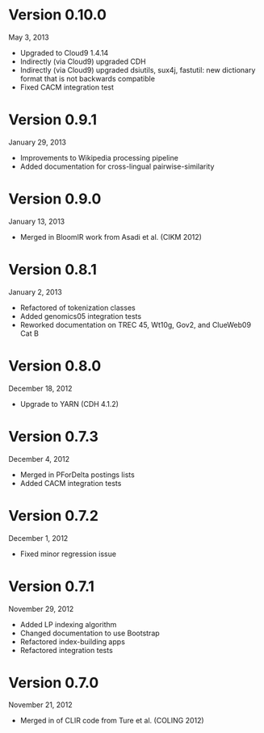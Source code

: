 Version 0.10.0
==============
May 3, 2013

+ Upgraded to Cloud9 1.4.14
+ Indirectly (via Cloud9) upgraded CDH
+ Indirectly (via Cloud9) upgraded dsiutils, sux4j, fastutil: new dictionary format that is not backwards compatible
+ Fixed CACM integration test

Version 0.9.1
=============
January 29, 2013

+ Improvements to Wikipedia processing pipeline
+ Added documentation for cross-lingual pairwise-similarity

Version 0.9.0
=============
January 13, 2013

+ Merged in BloomIR work from Asadi et al. (CIKM 2012)

Version 0.8.1
=============
January 2, 2013

+ Refactored of tokenization classes
+ Added genomics05 integration tests
+ Reworked documentation on TREC 45, Wt10g, Gov2, and ClueWeb09 Cat B

Version 0.8.0
=============
December 18, 2012

+ Upgrade to YARN (CDH 4.1.2)

Version 0.7.3
=============
December 4, 2012

+ Merged in PForDelta postings lists
+ Added CACM integration tests

Version 0.7.2
=============
December 1, 2012

+ Fixed minor regression issue

Version 0.7.1
=============
November 29, 2012

+ Added LP indexing algorithm
+ Changed documentation to use Bootstrap
+ Refactored index-building apps
+ Refactored integration tests

Version 0.7.0
=============
November 21, 2012

+ Merged in of CLIR code from Ture et al. (COLING 2012)
